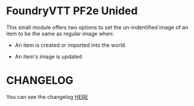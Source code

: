 # FoundryVTT PF2e Unided

This small module offers two options to set the un-indentified image of an item to be the same as regular image when:

-   An item is created or imported into the world

-   An item's image is updated

# CHANGELOG

You can see the changelog [HERE](./CHANGELOG.md)
